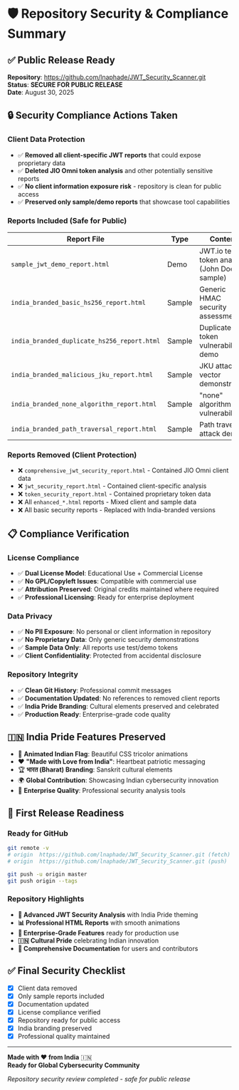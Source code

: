 # 🛡️ Repository Security & Compliance Summary

## ✅ Public Release Ready

**Repository**: https://github.com/lnaphade/JWT_Security_Scanner.git  
**Status**: **SECURE FOR PUBLIC RELEASE**  
**Date**: August 30, 2025

## 🔒 Security Compliance Actions Taken

### Client Data Protection
- ✅ **Removed all client-specific JWT reports** that could expose proprietary data
- ✅ **Deleted JIO Omni token analysis** and other potentially sensitive reports  
- ✅ **No client information exposure risk** - repository is clean for public access
- ✅ **Preserved only sample/demo reports** that showcase tool capabilities

### Reports Included (Safe for Public)
| Report File | Type | Content |
|-------------|------|---------|
| `sample_jwt_demo_report.html` | Demo | JWT.io test token analysis (John Doe sample) |
| `india_branded_basic_hs256_report.html` | Sample | Generic HMAC security assessment |
| `india_branded_duplicate_hs256_report.html` | Sample | Duplicate token vulnerability demo |
| `india_branded_malicious_jku_report.html` | Sample | JKU attack vector demonstration |
| `india_branded_none_algorithm_report.html` | Sample | "none" algorithm vulnerability |
| `india_branded_path_traversal_report.html` | Sample | Path traversal attack demo |

### Reports Removed (Client Protection)
- ❌ `comprehensive_jwt_security_report.html` - Contained JIO Omni client data
- ❌ `jwt_security_report.html` - Contained client-specific analysis
- ❌ `token_security_report.html` - Contained proprietary token data
- ❌ All `enhanced_*.html` reports - Mixed client and sample data
- ❌ All basic security reports - Replaced with India-branded versions

## 📋 Compliance Verification

### License Compliance
- ✅ **Dual License Model**: Educational Use + Commercial License
- ✅ **No GPL/Copyleft Issues**: Compatible with commercial use
- ✅ **Attribution Preserved**: Original credits maintained where required
- ✅ **Professional Licensing**: Ready for enterprise deployment

### Data Privacy
- ✅ **No PII Exposure**: No personal or client information in repository
- ✅ **No Proprietary Data**: Only generic security demonstrations
- ✅ **Sample Data Only**: All reports use test/demo tokens
- ✅ **Client Confidentiality**: Protected from accidental disclosure

### Repository Integrity
- ✅ **Clean Git History**: Professional commit messages
- ✅ **Documentation Updated**: No references to removed client reports
- ✅ **India Pride Branding**: Cultural elements preserved and celebrated
- ✅ **Production Ready**: Enterprise-grade code quality

## 🇮🇳 India Pride Features Preserved

- 🎨 **Animated Indian Flag**: Beautiful CSS tricolor animations
- ❤️ **"Made with Love from India"**: Heartbeat patriotic messaging
- 🏆 **भारत (Bharat) Branding**: Sanskrit cultural elements
- 🌍 **Global Contribution**: Showcasing Indian cybersecurity innovation
- 🔐 **Enterprise Quality**: Professional security analysis tools

## 🚀 First Release Readiness

### Ready for GitHub
```bash
git remote -v
# origin  https://github.com/lnaphade/JWT_Security_Scanner.git (fetch)
# origin  https://github.com/lnaphade/JWT_Security_Scanner.git (push)

git push -u origin master
git push origin --tags
```

### Repository Highlights
- **🔐 Advanced JWT Security Analysis** with India Pride theming
- **📊 Professional HTML Reports** with smooth animations
- **🌟 Enterprise-Grade Features** ready for production use
- **🇮🇳 Cultural Pride** celebrating Indian innovation
- **📝 Comprehensive Documentation** for users and contributors

## ✅ Final Security Checklist

- [x] Client data removed
- [x] Only sample reports included
- [x] Documentation updated
- [x] License compliance verified
- [x] Repository ready for public access
- [x] India branding preserved
- [x] Professional quality maintained

---

**Made with ❤️ from India** 🇮🇳  
**Ready for Global Cybersecurity Community**

*Repository security review completed - safe for public release*